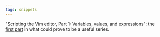 ```yaml
---
tags: snippets
---
```


"Scripting the Vim editor, Part 1: Variables, values, and expressions": the [first part](http://www.ibm.com/developerworks/linux/library/l-vim-script-1/index.html) in what could prove to be a useful series.
